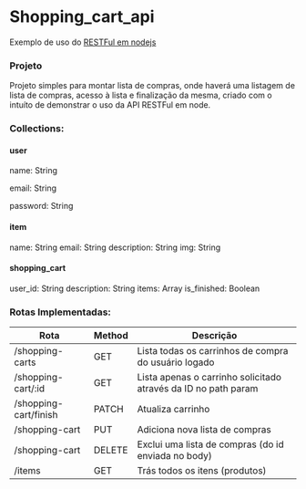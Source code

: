 # Shopping_cart_api
Exemplo de uso do <a href="https://github.com/GilmarBennertJr/API_RESTFUL_NODE">RESTFul em nodejs</a>

### Projeto
Projeto simples para montar lista de compras, onde haverá uma listagem de lista de compras, acesso à lista e finalização da mesma, criado com o intuíto de demonstrar o uso da API RESTFul em node.

### Collections:
#### user
<p>name: String</p>
<p>email: String</p>
<p>password: String</p>

#### item
name: String
email: String
description: String
img: String

#### shopping_cart
user_id: String
description: String
items: Array
is_finished: Boolean

### Rotas Implementadas:

<table>
    <thead>
        <tr>
            <th>Rota</th>
            <th>Method</th>
            <th>Descrição</th>
        </tr>
    </thead>
    <tbody>
        <tr>
            <td>/shopping-carts</td>
            <td>GET</td>
            <td>Lista todas os carrinhos de compra do usuário logado</td>
        </tr>
        <tr>
            <td>/shopping-cart/:id</td>
            <td>GET</td>
            <td>Lista apenas o carrinho solicitado através da ID no path param</td>
        </tr>
        <tr>
            <td>/shopping-cart/finish</td>
            <td>PATCH</td>
            <td>Atualiza carrinho</td>
        </tr>
        <tr>
            <td>/shopping-cart</td>
            <td>PUT</td>
            <td>Adiciona nova lista de compras</td>
        </tr>
        <tr>
            <td>/shopping-cart</td>
            <td>DELETE</td>
            <td>Exclui uma lista de compras (do id enviada no body)</td>
        </tr>
        <tr>
            <td>/items</td>
            <td>GET</td>
            <td>Trás todos os itens (produtos)</td>
        </tr>
    </tbody>
</table>
